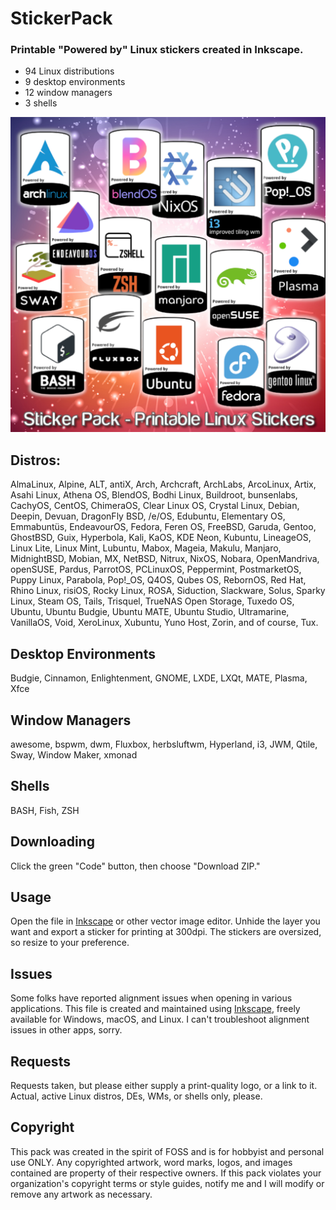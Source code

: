 # StickerPack
### Printable "Powered by" Linux stickers created in Inkscape. 
- 94 Linux distributions
- 9 desktop environments
- 12 window managers
- 3 shells



![Sample Image](https://github.com/RockyC36/StickerPack/blob/main/StickerPackGraphic-1.png)


## Distros:
AlmaLinux, Alpine, ALT, antiX, Arch, Archcraft, ArchLabs, ArcoLinux, Artix, Asahi Linux, Athena OS, BlendOS, Bodhi Linux, Buildroot, bunsenlabs, CachyOS, CentOS, ChimeraOS, Clear Linux OS, Crystal Linux, Debian, Deepin, Devuan, DragonFly BSD, /e/OS, Edubuntu, Elementary OS, Emmabuntüs, EndeavourOS, Fedora, Feren OS, FreeBSD, Garuda, Gentoo, GhostBSD, Guix, Hyperbola, Kali, KaOS, KDE Neon, Kubuntu, LineageOS, Linux Lite, Linux Mint, Lubuntu, Mabox, Mageia, Makulu, Manjaro, MidnightBSD, Mobian, MX, NetBSD, Nitrux, NixOS, Nobara, OpenMandriva, openSUSE, Pardus, ParrotOS, PCLinuxOS, Peppermint, PostmarketOS, Puppy Linux, Parabola, Pop!_OS, Q4OS, Qubes OS, RebornOS, Red Hat, Rhino Linux, risiOS, Rocky Linux, ROSA, Siduction, Slackware, Solus, Sparky Linux, Steam OS, Tails, Trisquel, TrueNAS Open Storage, Tuxedo OS, Ubuntu, Ubuntu Budgie, Ubuntu MATE, Ubuntu Studio, Ultramarine, VanillaOS, Void, XeroLinux, Xubuntu, Yuno Host, Zorin, and of course, Tux.

## Desktop Environments
Budgie, Cinnamon, Enlightenment, GNOME, LXDE, LXQt, MATE, Plasma, Xfce
## Window Managers
awesome, bspwm, dwm, Fluxbox, herbsluftwm, Hyperland, i3, JWM, Qtile, Sway, Window Maker, xmonad
## Shells
BASH, Fish, ZSH

## Downloading
Click the green "Code" button, then choose "Download ZIP."

## Usage
Open the file in [Inkscape](https://inkscape.org/) or other vector image editor. Unhide the layer you want and export a sticker for printing at 300dpi. The stickers are oversized, so resize to your preference.

## Issues
Some folks have reported alignment issues when opening in various applications. This file is created and maintained using [Inkscape](https://inkscape.org/), freely available for Windows, macOS, and Linux. I can't troubleshoot alignment issues in other apps, sorry.

## Requests
Requests taken, but please either supply a print-quality logo, or a link to it. Actual, active Linux distros, DEs, WMs, or shells only, please.

## Copyright
This pack was created in the spirit of FOSS and is for hobbyist and personal use ONLY. Any copyrighted artwork, word marks, logos, and images contained are property of their respective owners. If this pack violates your organization's copyright terms or style guides, notify me and I will modify or remove any artwork as necessary.
